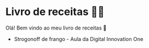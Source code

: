# Livro de receitas :woman_cook:

Olá! Bem vindo ao meu livro de receitas :wave:

- Strogonoff de frango - Aula da Digital Innovation One
